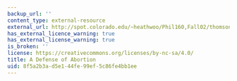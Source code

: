 ```yaml
---
backup_url: ''
content_type: external-resource
external_url: http://spot.colorado.edu/~heathwoo/Phil160,Fall02/thomson.htm
has_external_licence_warning: true
has_external_license_warning: true
is_broken: ''
license: https://creativecommons.org/licenses/by-nc-sa/4.0/
title: A Defense of Abortion
uid: 8f5a2b3a-d5e1-44fe-99ef-5c86fe4bb1ee
---
```

